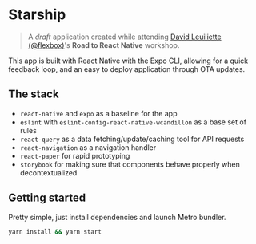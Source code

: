 # Starship

> A _draft_ application created while attending [David Leuiliette (@flexbox)](https://davidl.fr/)'s **Road to React Native** workshop.

This app is built with React Native with the Expo CLI, allowing for a quick
feedback loop, and an easy to deploy application through OTA updates.

## The stack

- `react-native` and `expo` as a baseline for the app
- `eslint` with `eslint-config-react-native-wcandillon` as a base set of rules
- `react-query` as a data fetching/update/caching tool for API requests
- `react-navigation` as a navigation handler
- `react-paper` for rapid prototyping
- `storybook` for making sure that components behave properly when
  decontextualized

## Getting started

Pretty simple, just install dependencies and launch Metro bundler.

```bash
yarn install && yarn start
```
